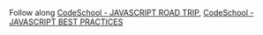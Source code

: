 Follow along [CodeSchool - JAVASCRIPT ROAD TRIP](https://www.codeschool.com/courses/javascript-road-trip-part-3), [CodeSchool - JAVASCRIPT BEST PRACTICES](https://www.codeschool.com/courses/javascript-best-practices)
